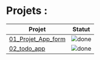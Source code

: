 # Projets :

| Projet                                    | Statut                                                    |
| ----------------------------------------- | --------------------------------------------------------- |
| [01_Projet_App_form](01_Projet_App_form/) | ![done](http://img.shields.io/badge/done-brightgreen.svg) |
| [02_todo_app](02_todo_app/)               | ![done](https://img.shields.io/badge/progress-yellow.svg) |
